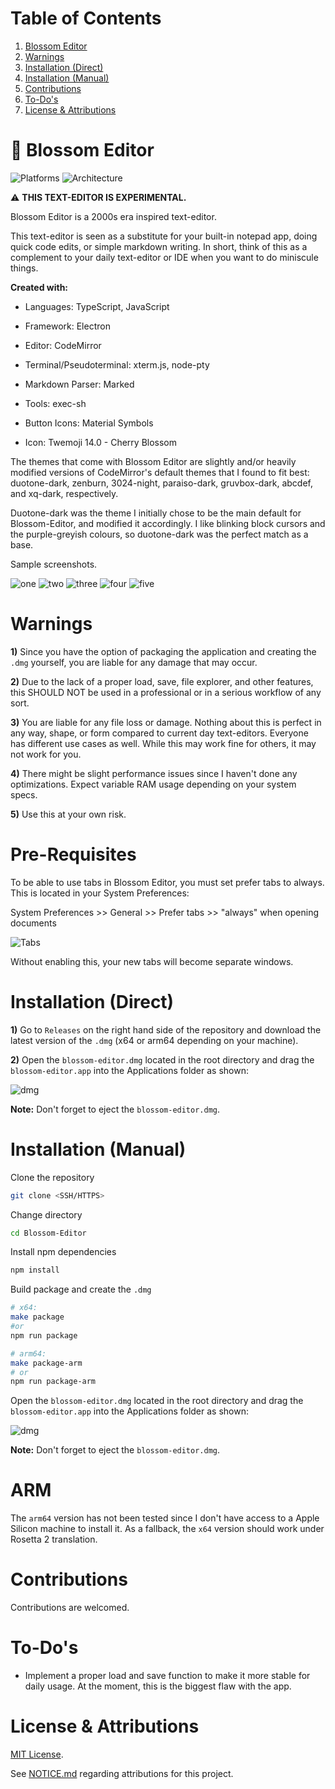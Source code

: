# Table of Contents

1. [Blossom Editor](#blossom-editor)
2. [Warnings](#warnings)
3. [Installation (Direct)](#installation-direct)
4. [Installation (Manual)](#installation-manual)
5. [Contributions](#contributions)
6. [To-Do's](#to-dos)
7. [License & Attributions](#license--attributions)

# 🌸 Blossom Editor

![Platforms](https://img.shields.io/badge/Platforms-MacOS-lightgrey) ![Architecture](https://img.shields.io/badge/Architecture-x64-lightgrey)

⚠️ **THIS TEXT-EDITOR IS EXPERIMENTAL.**

Blossom Editor is a 2000s era inspired text-editor.

This text-editor is seen as a substitute for your built-in notepad app, doing quick code edits, or simple markdown writing. In short, think of this as a complement to your daily text-editor or IDE when you want to do miniscule things. 

**Created with:**

- Languages: TypeScript, JavaScript

- Framework: Electron

- Editor: CodeMirror 

- Terminal/Pseudoterminal: xterm.js, node-pty

- Markdown Parser: Marked

- Tools: exec-sh

- Button Icons: Material Symbols 

- Icon: Twemoji 14.0 - Cherry Blossom

The themes that come with Blossom Editor are slightly and/or heavily modified versions of CodeMirror's default themes that I found to fit best: duotone-dark, zenburn, 3024-night, paraiso-dark, gruvbox-dark, abcdef, and xq-dark, respectively.

Duotone-dark was the theme I initially chose to be the main default for Blossom-Editor, and modified it accordingly. I like blinking block cursors and the purple-greyish colours, so duotone-dark was the perfect match as a base.

Sample screenshots.

![one](img/one.png)
![two](img/two.png)
![three](img/three.png)
![four](img/four.png)
![five](img/five.png)

# Warnings

**1)** Since you have the option of packaging the application and creating the `.dmg` yourself, you are liable for any damage that may occur.

**2)** Due to the lack of a proper load, save, file explorer, and other features, this SHOULD NOT be used in a professional or in a serious workflow of any sort. 

**3)** You are liable for any file loss or damage. Nothing about this is perfect in any way, shape, or form compared to current day text-editors. Everyone has different use cases as well. While this may work fine for others, it may not work for you.

**4)** There might be slight performance issues since I haven't done any optimizations. Expect variable RAM usage depending on your system specs.

**5)** Use this at your own risk. 

# Pre-Requisites

To be able to use tabs in Blossom Editor, you must set prefer tabs to always. This is located in your System Preferences:

System Preferences >> General >> Prefer tabs >> "always" when opening documents

![Tabs](img/tabs.png)

Without enabling this, your new tabs will become separate windows.

# Installation (Direct)

**1)** Go to `Releases` on the right hand side of the repository and download the latest version of the `.dmg` (x64 or arm64 depending on your machine).

**2)** Open the `blossom-editor.dmg` located in the root directory and drag the `blossom-editor.app` into the Applications folder as shown:

![dmg](img/dmg.png)

**Note:** Don't forget to eject the `blossom-editor.dmg`.

# Installation (Manual)

Clone the repository

```bash
git clone <SSH/HTTPS>
```

Change directory

```bash
cd Blossom-Editor
```

Install npm dependencies

```bash
npm install
```

Build package and create the `.dmg`

```bash
# x64: 
make package
#or
npm run package

# arm64: 
make package-arm
# or
npm run package-arm
```

Open the `blossom-editor.dmg` located in the root directory and drag the `blossom-editor.app` into the Applications folder as shown:

![dmg](img/dmg.png)

**Note:** Don't forget to eject the `blossom-editor.dmg`.

# ARM

The `arm64` version has not been tested since I don't have access to a Apple Silicon machine to install it. As a fallback, the `x64` version should work under Rosetta 2 translation. 

# Contributions

Contributions are welcomed.

# To-Do's

- Implement a proper load and save function to make it more stable for daily usage. At the moment, this is the biggest flaw with the app. 

# License & Attributions

[MIT License](LICENSE).

See [NOTICE.md](NOTICE.md) regarding attributions for this project.